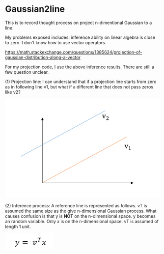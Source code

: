 # Gaussian2line

This is to record thought process on project n-dimentional Gaussian to a line.

My problems exposed includes: inference ability on linear algebra is close to zero. I don't know how to use vector operators. 

https://math.stackexchange.com/questions/1385624/projection-of-gaussian-distribution-along-a-vector

For my projection code, I use the above inference results. There are still a few question unclear. 

(1) Projection line:  I can understand that if a projection line starts from zero as in following line v1, but what if a different line that does not pass zeros like v2?

![referenceline](https://github.com/arielBWong/Gaussian2line/blob/main/images/referencelines.png)

(2) Inference process: A reference line is represented as follows. vT is assumed the same size as the give n-dimensional Gaussian process.  What causes confusion is that y is **NOT** on the n-dimensional space. y becomes an random variable. Only x is on the n-dimensional space. vT is assumed of length 1 unit.  

![reference line presentation](https://github.com/arielBWong/Gaussian2line/blob/main/images/linereps.png)
